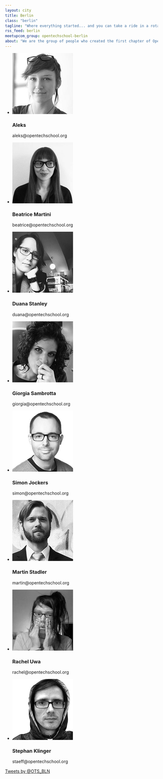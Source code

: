 ```yaml
---
layout: city
title: Berlin
class: "berlin"
tagline: "Where everything started... and you can take a ride in a rotating TV tower"
rss_feed: berlin
meetupcom_group: opentechschool-berlin
about: "We are the group of people who created the first chapter of OpenTechSchool and want you to start one in your own city! The venue that supported us from the very beginning and where we host our events is the fantastic coworking space, <a href='http://co-up.de/'>co.up</a>. This is also where we hold our bi-weekly breakfast meeting – the best way to meet us and talk about new ideas and projects!"
---
```



<ul class="float_list float_list_4 team_list">

  <li class="member">
    <img src="/images/team/aleks.jpg" alt="test" title="test">
    <h3>Aleks</h3>
    <p>aleks@opentechschool.org</p>
  </li>

  <li class="member">
    <img src="/images/team/beatrice.jpg">
    <h3>Beatrice Martini</h3>
    <p>beatrice@opentechschool.org</p>
  </li>


  <li class="member">
    <img src="/images/team/duana.jpg">
    <h3>Duana Stanley</h3>
    <p>duana@opentechschool.org</p>
  </li>


  <li class="member">
    <img src="/images/team/giorgia.jpg">
    <h3>Giorgia Sambrotta</h3>
    <p>giorgia@opentechschool.org</p>
  </li>


  <li class="member">
    <img src="/images/team/simon.jpg">
    <h3>Simon Jockers</h3>
    <p>simon@opentechschool.org</p>
  </li>



  <li class="member">
    <img src="/images/team/martin.jpg">
    <h3>Martin Stadler</h3>
    <p>martin@opentechschool.org</p>
  </li>


  <li class="member">
    <img src="/images/team/rachel.jpg">
    <h3>Rachel Uwa</h3>
    <p>rachel@opentechschool.org</p>
  </li>


  <li class="member">
    <img src="/images/team/stephan.jpg">
    <h3>Stephan Klinger</h3>
    <p>staeff@opentechschool.org</p>
  </li>

</ul>

<div style="display: block; margin: 15px auto; width:522px">
  <a class="twitter-timeline" href="https://twitter.com/OTS_BLN" data-widget-id="276335676528672768">Tweets by @OTS_BLN</a>
  <script>!function(d,s,id){var js,fjs=d.getElementsByTagName(s)[0];if(!d.getElementById(id)){js=d.createElement(s);js.id=id;js.src="//platform.twitter.com/widgets.js";fjs.parentNode.insertBefore(js,fjs);}}(document,"script","twitter-wjs");</script>
</div>
